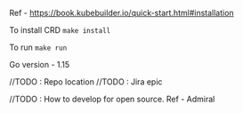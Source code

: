 Ref - https://book.kubebuilder.io/quick-start.html#installation

To install CRD
`make install`

To run
`make run`

Go version - 1.15

//TODO : Repo location
//TODO : Jira epic

//TODO : How to develop for open source. Ref - Admiral